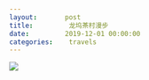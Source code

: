 ```yaml
---
layout:       post
title:         龙坞茶村漫步
date:         2019-12-01 00:00:00
categories:    travels
---
```


<img src="{{ site.baseurl }}/img/2019120101.jpg" >
